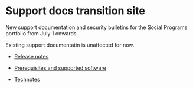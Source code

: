 # Support docs transition site

New support documentation and security bulletins for the Social Programs portfolio from July 1 onwards.

Existing support documentatin is unaffected for now.

* [Release notes](/release-notes/release-notes.md)

* [Prerequisites and supported software](/prerequisites/prerequisites-software.md)

* [Technotes](/technotes/technotes.md)
